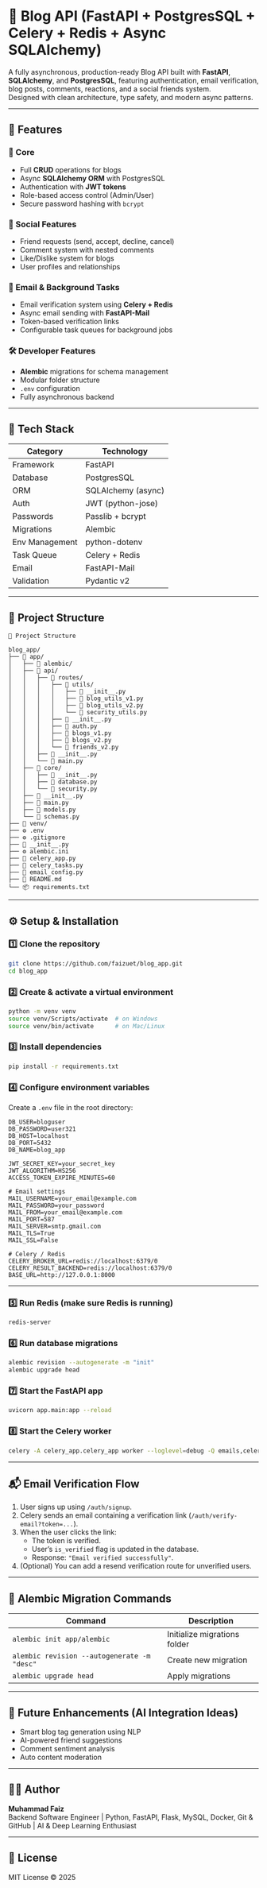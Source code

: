 # 📝 Blog API (FastAPI + PostgresSQL + Celery + Redis + Async SQLAlchemy)

A fully asynchronous, production-ready Blog API built with **FastAPI**, **SQLAlchemy**, and **PostgresSQL**, featuring authentication, email verification, blog posts, comments, reactions, and a social friends system.  
Designed with clean architecture, type safety, and modern async patterns.

---

## 🚀 Features

### 🧠 Core
- Full **CRUD** operations for blogs  
- Async **SQLAlchemy ORM** with PostgresSQL  
- Authentication with **JWT tokens**  
- Role-based access control (Admin/User)  
- Secure password hashing with `bcrypt`

### 💬 Social Features
- Friend requests (send, accept, decline, cancel)  
- Comment system with nested comments  
- Like/Dislike system for blogs  
- User profiles and relationships  

### 📧 Email & Background Tasks
- Email verification system using **Celery + Redis**  
- Async email sending with **FastAPI-Mail**  
- Token-based verification links  
- Configurable task queues for background jobs  

### 🛠️ Developer Features
- **Alembic** migrations for schema management  
- Modular folder structure  
- `.env` configuration  
- Fully asynchronous backend  

---

## 🧩 Tech Stack

| Category       | Technology         |
|----------------|--------------------|
| Framework      | FastAPI            |
| Database       | PostgresSQL        |
| ORM            | SQLAlchemy (async) |
| Auth           | JWT (python-jose)  |
| Passwords      | Passlib + bcrypt   |
| Migrations     | Alembic            |
| Env Management | python-dotenv      |
| Task Queue     | Celery + Redis     |
| Email          | FastAPI-Mail       |
| Validation     | Pydantic v2        |

---

## 📁 Project Structure

```
📂 Project Structure

blog_app/
├── 📁 app/
│   ├── 📁 alembic/
│   ├── 📁 api/
│   │   ├── 📁 routes/
│   │   │   ├── 📁 utils/
│   │   │   │   ├── 📄 __init__.py
│   │   │   │   ├── 📄 blog_utils_v1.py
│   │   │   │   ├── 📄 blog_utils_v2.py
│   │   │   │   └── 📄 security_utils.py
│   │   │   ├── 📄 __init__.py
│   │   │   ├── 📄 auth.py
│   │   │   ├── 📄 blogs_v1.py
│   │   │   ├── 📄 blogs_v2.py
│   │   │   └── 📄 friends_v2.py
│   │   ├── 📄 __init__.py
│   │   └── 📄 main.py
│   ├── 📁 core/
│   │   ├── 📄 __init__.py
│   │   ├── 📄 database.py
│   │   └── 📄 security.py
│   ├── 📄 __init__.py
│   ├── 📄 main.py
│   ├── 📄 models.py
│   └── 📄 schemas.py
├── 📁 venv/
├── ⚙️ .env
├── ⚙️ .gitignore
├── 📄 __init__.py
├── ⚙️ alembic.ini
├── 🐍 celery_app.py
├── 🐍 celery_tasks.py
├── 🐍 email_config.py
├── 📘 README.md
└── 📦 requirements.txt

```

---

## ⚙️ Setup & Installation

### 1️⃣ Clone the repository
```bash
git clone https://github.com/faizuet/blog_app.git
cd blog_app
```

### 2️⃣ Create & activate a virtual environment
```bash
python -m venv venv
source venv/Scripts/activate  # on Windows
source venv/bin/activate      # on Mac/Linux
```

### 3️⃣ Install dependencies
```bash
pip install -r requirements.txt
```

### 4️⃣ Configure environment variables
Create a `.env` file in the root directory:

```env
DB_USER=bloguser
DB_PASSWORD=user321
DB_HOST=localhost
DB_PORT=5432
DB_NAME=blog_app

JWT_SECRET_KEY=your_secret_key
JWT_ALGORITHM=HS256
ACCESS_TOKEN_EXPIRE_MINUTES=60

# Email settings
MAIL_USERNAME=your_email@example.com
MAIL_PASSWORD=your_password
MAIL_FROM=your_email@example.com
MAIL_PORT=587
MAIL_SERVER=smtp.gmail.com
MAIL_TLS=True
MAIL_SSL=False

# Celery / Redis
CELERY_BROKER_URL=redis://localhost:6379/0
CELERY_RESULT_BACKEND=redis://localhost:6379/0
BASE_URL=http://127.0.0.1:8000
```

---

### 5️⃣ Run Redis (make sure Redis is running)
```bash
redis-server
```

### 6️⃣ Run database migrations
```bash
alembic revision --autogenerate -m "init"
alembic upgrade head
```

### 7️⃣ Start the FastAPI app
```bash
uvicorn app.main:app --reload
```

### 8️⃣ Start the Celery worker
```bash
celery -A celery_app.celery_app worker --loglevel=debug -Q emails,celery -P solo
```

---

## 📬 Email Verification Flow

1. User signs up using `/auth/signup`.  
2. Celery sends an email containing a verification link (`/auth/verify-email?token=...`).  
3. When the user clicks the link:  
   - The token is verified.  
   - User’s `is_verified` flag is updated in the database.  
   - Response: `"Email verified successfully"`.  
4. (Optional) You can add a resend verification route for unverified users.

---

## 🔄 Alembic Migration Commands

| Command                                     | Description                  |
|---------------------------------------------|------------------------------|
| `alembic init app/alembic`                  | Initialize migrations folder |
| `alembic revision --autogenerate -m "desc"` | Create new migration         |
| `alembic upgrade head`                      | Apply migrations             |

---

## 🧠 Future Enhancements (AI Integration Ideas)

- Smart blog tag generation using NLP  
- AI-powered friend suggestions  
- Comment sentiment analysis  
- Auto content moderation  

---

## 🧑‍💻 Author

**Muhammad Faiz**  
Backend Software Engineer | Python, FastAPI, Flask, MySQL, Docker, Git & GitHub | AI & Deep Learning Enthusiast  

---

## 📜 License

MIT License © 2025
